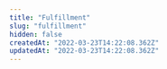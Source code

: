 ```yaml
---
title: "Fulfillment"
slug: "fulfillment"
hidden: false
createdAt: "2022-03-23T14:22:08.362Z"
updatedAt: "2022-03-23T14:22:08.362Z"
---
```

